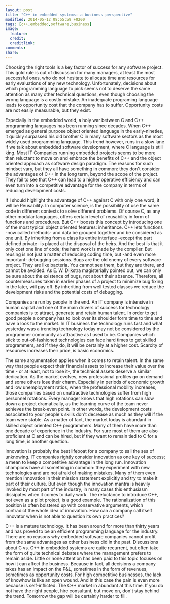 ```yaml
---
layout: post
title: "C++ in embedded systems: a business perspective"
modified: 2014-05-12 08:55:59 +0200
tags: [c++,embedded,software,business]
image:
  feature: 
  credit: 
  creditlink: 
comments: 
share: 
---
```


Choosing the right tools is a key factor of success for any software project. This gold rule is out 
of discussion for many managers, at least the most successful ones, who do not hesitate to 
allocate time and resources for early evaluations of any new technology. Unfortunately, 
decisions about which programming language to pick seems not to deserve the same attention 
as many other technical questions, even though choosing the wrong language is a costly 
mistake. An inadequate programing language leads to opportunity cost that the company has 
to suffer. Opportunity costs are not easily measurable, but they exist.

Especially in the embedded world, a holy war between C and C++ programming languages has 
been running since decades. When C++ emerged as general purpose object oriented language 
in the early-nineties, it quickly surpassed his old brother C in many software sectors as the 
most widely used programming language. This trend however, runs in a slow lane if we talk 
about embedded software development, where C language is still king. Most IT Companies 
running embedded projects seems to be more than reluctant to move on and embrace the 
benefits of C++ and the object oriented approach as software design paradigm. The reasons 
for such mindset vary, but they all have something in common: they don't consider the 
advantages of C++ in the long term, beyond the scope of the project. They fail to see that C++ 
can lead to a higher operative efficiency and can even turn into a competitive advantage for the 
company in terms of reducing development costs.

If I should highlight the advantage of C++ against C with only one word, it will be Reusability. In 
computer science, is the possibility of use the same code in different contexts to solve 
different problems. Of course C, as any other modular languages, offers certain level of 
reusability in form of functions and procedures. But C++ boosts this concept by introducing 
one of the most typical object oriented features: inheritance. C++ lets functions -now called 
methods- and data be grouped together and be considered as one unit. By inheriting from a 
class its entire interface -except the part defined private- is placed at the disposal of the heirs. 
And the best is that it only cost one line of code; the hard work is made by the compiler. But 
reusing is not just a matter of reducing coding time, but -and even more important- debugging 
sessions. Bugs are the old enemy of every software project. They are like bacteria. You cannot 
see them, but they are there, and cannot be avoided. As E. W. Dijkstra magisterially pointed 
out, we can only be sure about the existence of bugs, not about their absence. Therefore, all 
countermeasures taken in earlier phases of a project to minimize bug fixing in the later, will pay 
off. By inheriting from well tested classes we reduce the development risks and the potential 
costs of debugging.

Companies are run by people in the end. An IT company is intensive in human capital and one 
of the main drivers of success for technology companies is to attract, generate and retain 
human talent. In order to get good people a company has to look over its shoulder form time 
to time and have a look to the market. In IT business the technology runs fast and what 
yesterday was a trending technology today may not be considered by the programmer 
community as attractive as I used to be. Companies which stick to out-of-fashioned 
technologies can face hard times to get skilled programmers, and if they do, it will be certainly 
at a higher cost. Scarcity of resources increases their price, is basic economics. 

The same argumentation applies when it comes to retain talent. In the same way that people 
expect their financial assets to increase their value over the time - or at least, not to lose it-, the 
technical assets deserve a similar dedication. As the market evolves, new professional profiles 
go on demand and some others lose their charm. Especially in periods of economic growth 
and low unemployment ratios, when the professional mobility increases, those companies 
based on unattractive technologies suffer from high personnel rotations. Every manager knows 
that high rotations can slow down a project dramatically, as the learning curve of the team 
never achieves the break-even point. In other words, the development costs associated to 
your people's skills don't decrease as much as they will if the team were stable. As a matter of 
fact, the market today is abundant in skilled object oriented C++ programmers. Many of them 
have more than one decade of experience in the industry. For sure most of them are also 
proficient at C and can be hired, but if they want to remain tied to C for a long time, is another 
question.

Innovation is probably the best lifeboat for a company to sail the sea of unknowing. IT 
companies rightly consider innovation as one key of success; a mean to keep a competitive 
advantage in the long run. Innovation champions have all something in common: they 
experiment with new technologies and are not afraid of making mistakes. Many of them even 
mention innovation in their mission statement explicitly and try to make it part of their culture. 
But even though the innovation mantra is heavily invoked by most part of the industry, in many 
cases this enthusiasm dissipates when it comes to daily work. The reluctance to introduce C++, 
not even as a pilot project, is a good example. The rationalization of this position is often 
bolstered up with conservative arguments, which contradict the whole idea of innovation. How can 
a company call itself innovator when is not able to question its own practices?

C++ is a mature technology. It has been around for more than thirty years and has proved to 
be an efficient programming language for the industry. There are no reasons why embedded 
software companies cannot profit from the same advantages as other business did in the past. 
Discussions about C vs. C++ in embedded systems are quite recurrent, but often take the form 
of quite technical debates where the management prefers to remain aside. Little or none 
attention has been paid to this topic focuses on how it can affect the business. Because in fact, 
all decisions a company takes has an impact on the P&L, sometimes in the form of revenues, 
sometimes as opportunity costs. For high competitive businesses, the lack of knowhow is like 
an open wound. And in this case the pain is even more because is self-inflicted. The C++ 
market in abundant at this time. If you do not have the right people, hire consultant, but move 
on, don't stay behind the trend. Tomorrow the gap will be certainly harder to fill.
